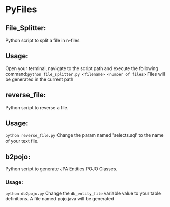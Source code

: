 # PyFiles

## File_Splitter:
Python script to split a file in n-files

## Usage:
Open your terminal, navigate to the script path and execute the following command:```python file_splitter.py <filename> <number of files>```
Files will be generated in the current path

## reverse_file:
<p>Python script to reverse a file.

## Usage:
```python reverse_file.py```
Change the param named 'selects.sql' to the name of your text file.

## b2pojo:
Python script to generate JPA Entities POJO Classes.

### Usage:
```python db2pojo.py```
Change the ```db_entity_file``` variable value to your table definitions.
A file named pojo.java will be generated
